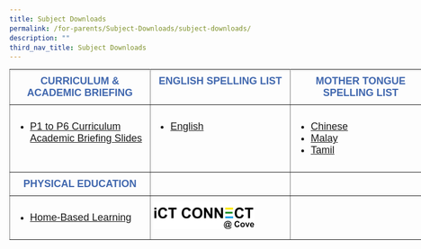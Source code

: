 ```yaml
---
title: Subject Downloads
permalink: /for-parents/Subject-Downloads/subject-downloads/
description: ""
third_nav_title: Subject Downloads
---
```

<style type="text/css">
.tg  {border-collapse:collapse;border-spacing:0;margin:0px auto;}
.tg td{border-color:black;border-style:solid;border-width:1px;font-family:Arial, sans-serif;font-size:14px;
  overflow:hidden;padding:10px 5px;word-break:normal;}
.tg th{border-color:black;border-style:solid;border-width:1px;font-family:Arial, sans-serif;font-size:14px;
  font-weight:normal;overflow:hidden;padding:10px 5px;word-break:normal;}
.tg .tg-7jts{border-color:inherit;font-size:18px;text-align:center;vertical-align:top}
.tg .tg-fuxe{border-color:inherit;font-size:18px;text-align:left;vertical-align:top}
</style>
<table class="tg" style="undefined;table-layout: fixed; width: 750px">
<colgroup>
<col style="width: 250px">
<col style="width: 250px">
<col style="width: 250px">
</colgroup>
<tbody>
  <tr>
    <td class="tg-7jts">    <span style="font-weight:bold;font-style:normal;color:#4067AE">CURRICULUM &amp; ACADEMIC BRIEFING</span></td>
    <td class="tg-7jts">    <span style="font-weight:bold;font-style:normal;color:#4067AE">ENGLISH SPELLING LIST</span></td>
    <td class="tg-7jts">    <span style="font-weight:bold;font-style:normal;color:#4067AE">MOTHER TONGUE SPELLING LIST</span></td>
  </tr>
  <tr>
    <td class="tg-fuxe"><ul>
<li><a href="/for-parents/Subject-Downloads/curriculum-and-academic-briefing/">P1 to P6 Curriculum Academic Briefing Slides</a></li>
</ul></td>
    <td class="tg-fuxe"><ul>
<li><a href="/for-parents/Subject-Downloads/english-spelling-test/" target="">English</a></li>
</ul></td>
    <td class="tg-fuxe"><ul>
<li><a href="/for-parents/Subject-Downloads/mother-tongue-spelling-list/#chinese" target="">Chinese</a></li>
<li><a href="/for-parents/Subject-Downloads/mother-tongue-spelling-list/#malay" target="">Malay</a></li>
<li><a href="/for-parents/Subject-Downloads/mother-tongue-spelling-list/#tamil" target="">Tamil</a></li>
</ul></td>
  </tr>
  <tr>
    <td class="tg-7jts"><span style="font-weight:bold;font-style:normal;color:#4067AE">PHYSICAL EDUCATION</span></td>
    <td class="tg-7jts"></td>
    <td class="tg-7jts"></td>
  </tr>
  <tr>
    <td class="tg-fuxe"><ul>
<li><a href="/for-parents/Subject-Downloads/physical-education/" target="">Home-Based Learning</a></li>
</ul></td>
    <td class="tg-fuxe"><a href = "/for-parents/Subject-Downloads/ict-connect-at-cove/" target = "_self"> 
          <img src="/images/iCT%20CONNECT%201_rev2.jpeg" 
     style="width:75%"></a></td>
    <td class="tg-fuxe"></td>
  </tr>
</tbody>
</table>